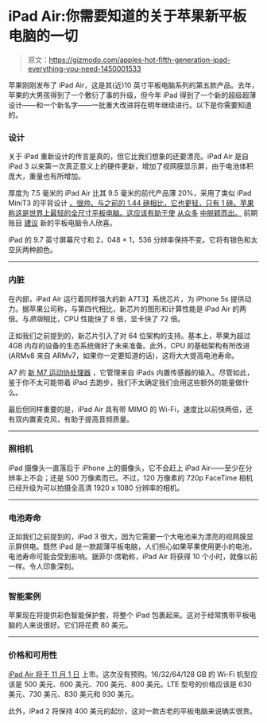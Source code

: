 # iPad Air:你需要知道的关于苹果新平板电脑的一切

> 原文：<https://gizmodo.com/apples-hot-fifth-generation-ipad-everything-you-need-1450001533>

苹果刚刚发布了 iPad Air，这是其(近)10 英寸平板电脑系列的第五款产品。去年，苹果的大男孩得到了一个敷衍了事的升级，但今年 iPad 得到了一个新的超级超薄设计——和一个新名字——一批重大改进将在明年继续进行。以下是你需要知道的。



### 设计

关于 iPad 重新设计的传言是真的，但它比我们想象的还要漂亮。iPad Air 是自 iPad 3 以来第一次真正意义上的硬件更新，增加了视网膜显示屏，由于电池体积庞大，重量也有所增加。

厚度为 7.5 毫米的 iPad Air 比其 9.5 毫米的前代产品薄 20%，采用了类似 iPad MiniT3 的平背设计 [。很帅。与之前的 1.44 磅相比，它也更轻，只有 1 磅。苹果称这是世界上最轻的全尺寸平板电脑。这应该有助于使](https://gizmodo.com/ipad-mini-2-everything-you-need-to-know-1449855821) [从众多](http://gizmodo.com/how-the-ipad-air-stacks-up-to-the-tablet-markets-top-d-1450191602) [中脱颖而出。](https://gizmodo.com/ipad-mini-2-everything-you-need-to-know-1449855821) 前期账目 [建议](http://gizmodo.com/ipad-air-meta-hands-on-thin-but-not-flimsy-1450187044) 新的平板电脑令人欣喜。

iPad 的 9.7 英寸屏幕尺寸和 2，048 × 1，536 分辨率保持不变。它将有银色和太空灰两种颜色。

* * *

### 内脏

在内部，iPad Air 运行着同样强大的新 A7T3】系统芯片，为 iPhone 5s 提供动力。据苹果公司称，与第四代相比，新芯片的图形和计算性能是 iPad Air 的两倍。与*原版*相比，CPU 性能快了 8 倍，显卡快了 72 倍。

正如我们之前提到的，新芯片引入了对 64 位架构的支持。基本上，苹果为超过 4GB 内存的设备的生态系统做好了未来准备。此外，CPU 的基础架构有所改进(ARMv8 来自 ARMv7，如果你一定要知道的话)，这将大大提高电池寿命。

A7 的 [新 M7 运动协处理器](https://gizmodo.com/how-apples-m7-chip-makes-the-iphone-5s-the-ultimate-tr-1286594287) ，它管理来自 iPads 内置传感器的输入。尽管如此，鉴于你不太可能带着 iPad 去跑步，我们不太确定我们会用这些额外的能量做什么。

最后但同样重要的是，iPad Air 具有带 MIMO 的 Wi-Fi，速度比以前快两倍，还有双内置麦克风，有助于提高音频质量。

* * *

### 照相机

iPad 摄像头一直落后于 iPhone 上的摄像头，它不会赶上 iPad Air——至少在分辨率上不会；还是 500 万像素而已。不过，120 万像素的 720p FaceTime 相机已经升级为可以拍摄全高清 1920 x 1080 分辨率的相机。

* * *

### 电池寿命

正如我们之前提到的，iPad 3 很大，因为它需要一个大电池来为漂亮的视网膜显示屏供电。既然 iPad 是一款超薄平板电脑，人们担心如果苹果使用更小的电池，电池寿命可能会受到影响。据菲尔·席勒称，iPad Air 将获得 10 个小时，就像以前一样。令人印象深刻。

* * *

### 智能案例

苹果现在将提供彩色智能保护套，将整个 iPad 包裹起来。这对于经常携带平板电脑的人来说很好。它们将花费 80 美元。

* * *

### 价格和可用性

[iPad Air 将于 11 月 1 日](http://store.apple.com/us/buy-ipad/ipad-air) 上市。这次没有预购。16/32/64/128 GB 的 Wi-Fi 机型应该是 500 美元、600 美元、700 美元、800 美元。LTE 型号的价格应该是 630 美元、730 美元、830 美元和 930 美元。

此外，iPad 2 将保持 400 美元的起价，这对一款古老的平板电脑来说确实很贵。